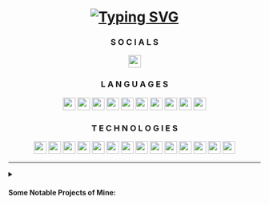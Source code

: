 <div align="center" id="header">
    <h1>
        <a href="https://samir.cx/?utm_source=github&utm_medium=profile&utm_campaign=profile_readme">
            <img src="https://readme-typing-svg.demolab.com?font=Fira+Code&weight=900&size=32&duration=3000&pause=500&center=true&vCenter=true&width=435&lines=Hey%2C+I'm+Samir!;A+CS+Student." alt="Typing SVG"/>
        </a>
    </h1>
</div>

<div align="center" id="socials">
    <h3>
        S O C I A L S
    </h3>
    <a href="https://linkedin.com/in/04-Samir-Ali/">
        <img src="https://skillicons.dev/icons?i=linkedin&theme=dark" height="25" width="25"/>
    </a>
</div>

<div align="center" id="languages">
    <h3>
        L A N G U A G E S
    </h3>
    <a href="https://learn.microsoft.com/dotnet/csharp">
        <img src="https://skillicons.dev/icons?i=cs&theme=dark" height="25" width="25"></a>
    </a>
    <a href="https://www.w3.org/css">
        <img src="https://skillicons.dev/icons?i=css&theme=dark" height="25" width="25"></a>
    </a>
    <a href="https://www.w3.org/html">
        <img src="https://skillicons.dev/icons?i=html&theme=dark" height="25" width="25"></a>
    </a>
    <a href="https://java.com">
        <img src="https://skillicons.dev/icons?i=java&theme=dark" height="25" width="25"></a>
    </a>
    <a href="https://developer.mozilla.org/JavaScript">
        <img src="https://skillicons.dev/icons?i=js&theme=dark" height="25" width="25"></a>
    </a>
    <a href="https://mongodb.com/">
        <img src="https://skillicons.dev/icons?i=mongodb&theme=dark" height="25" width="25"></a>
    </a>
    <a href="https://mysql.com">
        <img src="https://skillicons.dev/icons?i=mysql&theme=dark" height="25" width="25"></a>
    <a href="https://nodejs.org">
        <img src="https://skillicons.dev/icons?i=nodejs&theme=dark" height="25" width="25"></a>
    </a>
    <a href="https://python.org">
        <img src="https://skillicons.dev/icons?i=py&theme=dark" height="25" width="25"></a>
    </a>
    <a href="https://redis.io">
        <img src="https://skillicons.dev/icons?i=redis&theme=dark" height="25" width="25"></a>
    </a>
</div>

<div align="center" id="technologies">
    <h3>
        T E C H N O L O G I E S
    </h3>
    <a href="https://getbootstrap.com">
        <img src="https://skillicons.dev/icons?i=bootstrap&theme=dark" height="25" width="25"></a>
    </a>
    <a href="https://expressjs.com">
        <img src="https://skillicons.dev/icons?i=express&theme=dark" height="25" width="25"></a>
    </a>
    <a href="https://fastapi.tiangolo.com">
        <img src="https://skillicons.dev/icons?i=fastapi&theme=dark" height="25" width="25"></a>
    </a>
    <a href="https://git-scm.com">
        <img src="https://skillicons.dev/icons?i=git&theme=dark" height="25" width="25"></a>
    </a>
    <a href="https://jquery.com">
        <img src="https://skillicons.dev/icons?i=jquery&theme=dark" height="25" width="25"></a>
    </a>
    <a href="https://kafka.apache.org">
        <img src="https://skillicons.dev/icons?i=kafka&theme=dark" height="25" width="25"></a>
    </a>
    <a href="https://maven.apache.org">
        <img src="https://skillicons.dev/icons?i=maven&theme=dark" height="25" width="25"></a>
    </a>
    <a href="https://p5js.org">
        <img src="https://skillicons.dev/icons?i=p5js&theme=dark" height="25" width="25"></a>
    </a>
    <a href="https://pytorch.org">
        <img src="https://skillicons.dev/icons?i=pytorch&theme=dark" height="25" width="25"></a>
    </a>
    <a href="https://reactjs.org">
        <img src="https://skillicons.dev/icons?i=react&theme=dark" height="25" width="25"></a>
    </a>
    <a href="https://remix.run">
        <img src="https://skillicons.dev/icons?i=remix&theme=dark" height="25" width="25"></a>
    </a>
    <a href="https://spring.io/projects/spring-boot">
        <img src="https://skillicons.dev/icons?i=spring&theme=dark" height="25" width="25"></a>
    </a>
    <a href="https://tailwindcss.com">
        <img src="https://skillicons.dev/icons?i=tailwind&theme=dark" height="25" width="25"></a>
    </a>
    <a href="https://tensorflow.org">
        <img src="https://skillicons.dev/icons?i=tensorflow&theme=dark" height="25" width="25"></a>
    </a>
</div>

<hr/>

<div id="projects">
    <details>
        <summary><h4>Some Notable Projects of Mine:</h4></summary>
        <ul>
            <li>
                <a href="https://github.com/04Samir/samir.cx">samir.cx</a> - My Personal Portfolio Website to Showcase my Projects & Certifications.
                <br><i>Tech Stack: Next.JS (TypeScript), TailWindCSS (v4), Framer-Motion.</i>
            </li>
            <li>
                <a href="https://github.com/04Samir/TradeTicker">TradeTicker</a> - A Modern Web-Application to Track Stock Prices with a Customisable Watchlist.  
                <br><i>Tech Stack: Express.JS (TypeScript), TailwindCSS, jQuery, Chart.JS, MySQL.</i>
            </li>
            <li>
                <a href="https://github.com/04Samir/F1-Race-Standings-Prediction">F1 Race Standings Prediction</a> - Predicting Formula 1 Race Standings using LSTMs in PyTorch.  
                <br><i>Tech Stack: PyTorch, Jupyter Notebook.</i>
            </li>
            <li>
                <a href="https://github.com/04Samir/Hello-World">Hello-World</a> - (WIP) A Simple Coding Tutorial Web-Application for Beginners.
                <br><i>Tech Stack: React.JS, Bootstrap CSS, jQuery, Python-FastAPI, MySQL.</i>
            </li>
            <li>
                <a href="https://github.com/04Samir/Cat-Breed-Classification/tree/development">Cat Breed Classification</a> - (WIP) Classifying Cat Breeds using CNNs in TensorFlow.  
                <br><i>Tech Stack: TensorFlow, Jupyter Notebook.</i>
            </li>
            <li>
                <a href="https://github.com/04Samir/Drawing-Application">Drawing-Application</a> - A Simple Drawing-Canvas Application. 
                <br><i>Tech Stack: p5.JS.</i>
            </li>
        </ul>
    </details>
</div>
